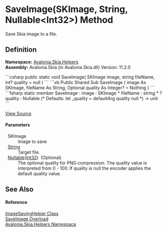 # SaveImage(SKImage, String, Nullable&lt;Int32&gt;) Method


Save Skia image to a file.



## Definition
**Namespace:** <a href="N_Avalonia_Skia_Helpers">Avalonia.Skia.Helpers</a>  
**Assembly:** Avalonia.Skia (in Avalonia.Skia.dll) Version: 11.2.0

<Tabs groupId="api-code-preview">
<TabItem value="csharp" label="C#">
```csharp
public static void SaveImage(
	SKImage image,
	string fileName,
	int? quality = null
)
```
</TabItem>
<TabItem value="vb" label="VB">
```vb
Public Shared Sub SaveImage ( 
	image As SKImage,
	fileName As String,
	Optional quality As Integer? = Nothing
)
```
</TabItem>
<TabItem value="fsharp" label="F#">
```fsharp
static member SaveImage : 
        image : SKImage * 
        fileName : string * 
        ?quality : Nullable<int> 
(* Defaults:
        let _quality = defaultArg quality null
*)
-> unit 
```
</TabItem>
</Tabs>



<a href="https://github.com/AvaloniaUI/Avalonia/tree/master/src/Skia/Avalonia.Skia/Helpers/ImageSavingHelper.cs#L24" title="View the source code">View Source</a>



#### Parameters
<dl><dt>  SKImage</dt><dd>Image to save</dd><dt>  <a href="https://learn.microsoft.com/dotnet/api/system.string" target="_blank" rel="noopener noreferrer">String</a></dt><dd>Target file.</dd><dt>  <a href="https://learn.microsoft.com/dotnet/api/system.nullable-1" target="_blank" rel="noopener noreferrer">Nullable</a>(<a href="https://learn.microsoft.com/dotnet/api/system.int32" target="_blank" rel="noopener noreferrer">Int32</a>)  (Optional)</dt><dd>The optional quality for PNG compression. The quality value is interpreted from 0 - 100. If quality is null the encoder applies the default quality value.</dd></dl>

## See Also


#### Reference
<a href="T_Avalonia_Skia_Helpers_ImageSavingHelper">ImageSavingHelper Class</a>  
<a href="Overload_Avalonia_Skia_Helpers_ImageSavingHelper_SaveImage">SaveImage Overload</a>  
<a href="N_Avalonia_Skia_Helpers">Avalonia.Skia.Helpers Namespace</a>  

